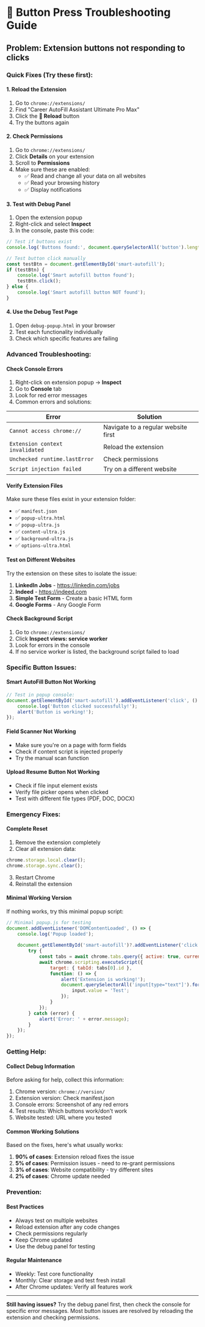 # 🔧 Button Press Troubleshooting Guide

## Problem: Extension buttons not responding to clicks

### Quick Fixes (Try these first):

#### 1. **Reload the Extension**
1. Go to `chrome://extensions/`
2. Find "Career AutoFill Assistant Ultimate Pro Max"
3. Click the **🔄 Reload** button
4. Try the buttons again

#### 2. **Check Permissions**
1. Go to `chrome://extensions/`
2. Click **Details** on your extension
3. Scroll to **Permissions**
4. Make sure these are enabled:
   - ✅ Read and change all your data on all websites
   - ✅ Read your browsing history
   - ✅ Display notifications

#### 3. **Test with Debug Panel**
1. Open the extension popup
2. Right-click and select **Inspect**
3. In the console, paste this code:
```javascript
// Test if buttons exist
console.log('Buttons found:', document.querySelectorAll('button').length);

// Test button click manually
const testBtn = document.getElementById('smart-autofill');
if (testBtn) {
    console.log('Smart autofill button found');
    testBtn.click();
} else {
    console.log('Smart autofill button NOT found');
}
```

#### 4. **Use the Debug Test Page**
1. Open `debug-popup.html` in your browser
2. Test each functionality individually
3. Check which specific features are failing

### Advanced Troubleshooting:

#### **Check Console Errors**
1. Right-click on extension popup → **Inspect**
2. Go to **Console** tab
3. Look for red error messages
4. Common errors and solutions:

| Error | Solution |
|-------|----------|
| `Cannot access chrome://` | Navigate to a regular website first |
| `Extension context invalidated` | Reload the extension |
| `Unchecked runtime.lastError` | Check permissions |
| `Script injection failed` | Try on a different website |

#### **Verify Extension Files**
Make sure these files exist in your extension folder:
- ✅ `manifest.json`
- ✅ `popup-ultra.html`
- ✅ `popup-ultra.js`
- ✅ `content-ultra.js`
- ✅ `background-ultra.js`
- ✅ `options-ultra.html`

#### **Test on Different Websites**
Try the extension on these sites to isolate the issue:
1. **LinkedIn Jobs** - https://linkedin.com/jobs
2. **Indeed** - https://indeed.com
3. **Simple Test Form** - Create a basic HTML form
4. **Google Forms** - Any Google Form

#### **Check Background Script**
1. Go to `chrome://extensions/`
2. Click **Inspect views: service worker**
3. Look for errors in the console
4. If no service worker is listed, the background script failed to load

### Specific Button Issues:

#### **Smart AutoFill Button Not Working**
```javascript
// Test in popup console:
document.getElementById('smart-autofill').addEventListener('click', () => {
    console.log('Button clicked successfully!');
    alert('Button is working!');
});
```

#### **Field Scanner Not Working**
- Make sure you're on a page with form fields
- Check if content script is injected properly
- Try the manual scan function

#### **Upload Resume Button Not Working**
- Check if file input element exists
- Verify file picker opens when clicked
- Test with different file types (PDF, DOC, DOCX)

### Emergency Fixes:

#### **Complete Reset**
1. Remove the extension completely
2. Clear all extension data:
```javascript
chrome.storage.local.clear();
chrome.storage.sync.clear();
```
3. Restart Chrome
4. Reinstall the extension

#### **Minimal Working Version**
If nothing works, try this minimal popup script:

```javascript
// Minimal popup.js for testing
document.addEventListener('DOMContentLoaded', () => {
    console.log('Popup loaded');
    
    document.getElementById('smart-autofill')?.addEventListener('click', async () => {
        try {
            const tabs = await chrome.tabs.query({ active: true, currentWindow: true });
            await chrome.scripting.executeScript({
                target: { tabId: tabs[0].id },
                function: () => {
                    alert('Extension is working!');
                    document.querySelectorAll('input[type="text"]').forEach(input => {
                        input.value = 'Test';
                    });
                }
            });
        } catch (error) {
            alert('Error: ' + error.message);
        }
    });
});
```

### Getting Help:

#### **Collect Debug Information**
Before asking for help, collect this information:
1. Chrome version: `chrome://version/`
2. Extension version: Check manifest.json
3. Console errors: Screenshot of any red errors
4. Test results: Which buttons work/don't work
5. Website tested: URL where you tested

#### **Common Working Solutions**
Based on the fixes, here's what usually works:

1. **90% of cases**: Extension reload fixes the issue
2. **5% of cases**: Permission issues - need to re-grant permissions
3. **3% of cases**: Website compatibility - try different sites
4. **2% of cases**: Chrome update needed

### Prevention:

#### **Best Practices**
- Always test on multiple websites
- Reload extension after any code changes
- Check permissions regularly
- Keep Chrome updated
- Use the debug panel for testing

#### **Regular Maintenance**
- Weekly: Test core functionality
- Monthly: Clear storage and test fresh install
- After Chrome updates: Verify all features work

---

**Still having issues?** Try the debug panel first, then check the console for specific error messages. Most button issues are resolved by reloading the extension and checking permissions.